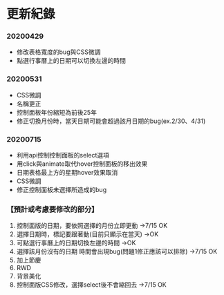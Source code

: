 # 更新紀錄
### 20200429
  - 修改表格寬度的bug與CSS微調
  - 點選行事曆上的日期可以切換左邊的時間

### 20200531
  - CSS微調
  - 名稱更正
  - 控制面板年份縮短為前後25年
  - 修正切換月份時，當天日期可能會超過該月日期的bug(ex.2/30、4/31)

### 20200715
  - 利用api控制控制面板的select選項
  - 用click與animate取代hover控制面板的移出效果
  - 日期表格最上方的星期hover效果取消
  - CSS微調
  - 修正控制面板未選擇所造成的bug



### 【預計或考慮要修改的部分】
1. 控制面版的日期，要依照選擇的月份立即更動 ->7/15 OK
2. 選擇日期時，標記要跟著動(目前只顯示在當天) ->OK
3. 可點選行事曆上的日期切換左邊的時間 ->OK
4. 選擇該月份沒有的日期 時間會出現bug(問題1修正應該可以排除) ->7/15 OK
5. 加上節慶
6. RWD
7. 背景美化
8. 控制面版CSS修改，選擇select後不會縮回去 ->7/15 OK
